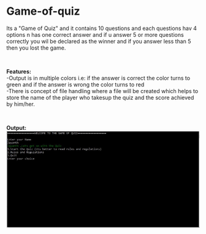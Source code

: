 # Game-of-quiz

Its a "Game of Quiz" and it contains 10 questions and each questions hav 4 options n has one correct answer and if u answer 5 or more questions correctly you wil be declared as the winner and if you answer less than 5 then you lost the game.

<br>

**Features:** <br>
 -Output is in multiple colors i.e: if the answer is correct the color turns to green and if the answer is wrong the color turns to red <br>
 -There is concept of file handling where a file will be created which helps to store the name of the player who takesup the quiz and the score achieved by him/her.
 
 <br>
 
 **Output:** <br>
 ![](/Output/1.jpg)
